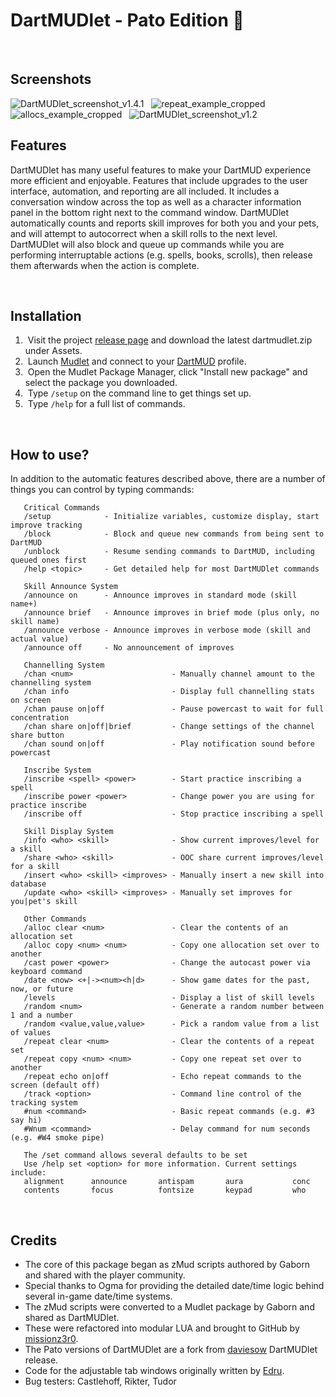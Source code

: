 # DartMUDlet  -  Pato Edition &#129414;

&nbsp;
## Screenshots
![DartMUDlet_screenshot_v1.4.1](https://github.com/user-attachments/assets/09d5b69f-57a1-4338-8055-5088e13c95e4)
&nbsp;
![repeat_example_cropped](https://github.com/user-attachments/assets/5cd282c7-ea0c-41b6-b86d-7c078fe23644)
&nbsp;
![allocs_example_cropped](https://github.com/user-attachments/assets/eeba2503-3f57-45a1-8362-2a4aa3de4c6d)
&nbsp;
![DartMUDlet_screenshot_v1.2](https://github.com/user-attachments/assets/80b1c2f1-cd70-40f7-866a-aae7df62825b)
&nbsp;
## Features
DartMUDlet has many useful features to make your DartMUD experience more efficient and enjoyable. Features that include upgrades to the user interface, automation, and reporting are all included. It includes a conversation window across the top as well as a character information panel in the bottom right next to the command window. DartMUDlet automatically counts and reports skill improves for both you and your pets, and will attempt to autocorrect when a skill rolls to the next level. DartMUDlet will also block and queue up commands while you are performing interruptable actions (e.g. spells, books, scrolls), then release them afterwards when the action is complete.

&nbsp;
## Installation
1. &nbsp;Visit the project [release page](https://github.com/Pato-elf/dartmudlet/releases) and download the latest dartmudlet.zip under Assets.
2. &nbsp;Launch [Mudlet](https://www.mudlet.org/) and connect to your [DartMUD](http://ferdarchi.com) profile.
3. &nbsp;Open the Mudlet Package Manager, click "Install new package" and select the package you downloaded.
4. &nbsp;Type `/setup` on the command line to get things set up.
5. &nbsp;Type `/help` for a full list of commands.

&nbsp;
## How to use?
In addition to the automatic features described above, there are a number of things you can control by typing commands:

```
   Critical Commands
   /setup            - Initialize variables, customize display, start improve tracking
   /block            - Block and queue new commands from being sent to DartMUD
   /unblock          - Resume sending commands to DartMUD, including queued ones first
   /help <topic>     - Get detailed help for most DartMUDlet commands
```
```
   Skill Announce System
   /announce on      - Announce improves in standard mode (skill name+)
   /announce brief   - Announce improves in brief mode (plus only, no skill name)
   /announce verbose - Announce improves in verbose mode (skill and actual value)
   /announce off     - No announcement of improves
```
```
   Channelling System
   /chan <num>                      - Manually channel amount to the channelling system
   /chan info                       - Display full channelling stats on screen
   /chan pause on|off               - Pause powercast to wait for full concentration
   /chan share on|off|brief         - Change settings of the channel share button
   /chan sound on|off               - Play notification sound before powercast
```
```
   Inscribe System
   /inscribe <spell> <power>        - Start practice inscribing a spell
   /inscribe power <power>          - Change power you are using for practice inscribe
   /inscribe off                    - Stop practice inscribing a spell
```
```
   Skill Display System
   /info <who> <skill>              - Show current improves/level for a skill
   /share <who> <skill>             - OOC share current improves/level for a skill
   /insert <who> <skill> <improves> - Manually insert a new skill into database
   /update <who> <skill> <improves> - Manually set improves for you|pet's skill
```
```
   Other Commands
   /alloc clear <num>               - Clear the contents of an allocation set
   /alloc copy <num> <num>          - Copy one allocation set over to another
   /cast power <power>              - Change the autocast power via keyboard command
   /date <now> <+|-><num><h|d>      - Show game dates for the past, now, or future
   /levels                          - Display a list of skill levels
   /random <num>                    - Generate a random number between 1 and a number
   /random <value,value,value>      - Pick a random value from a list of values
   /repeat clear <num>              - Clear the contents of a repeat set
   /repeat copy <num> <num>         - Copy one repeat set over to another
   /repeat echo on|off              - Echo repeat commands to the screen (default off)
   /track <option>                  - Command line control of the tracking system
   #num <command>                   - Basic repeat commands (e.g. #3 say hi)
   #Wnum <command>                  - Delay command for num seconds (e.g. #W4 smoke pipe)
```
```
   The /set command allows several defaults to be set
   Use /help set <option> for more information. Current settings include:
   alignment      announce       antispam       aura           conc
   contents       focus          fontsize       keypad         who
```
&nbsp;
## Credits
- The core of this package began as zMud scripts authored by Gaborn and shared with the player community.
- Special thanks to Ogma for providing the detailed date/time logic behind several in-game date/time systems.
- The zMud scripts were converted to a Mudlet package by Gaborn and shared as DartMUDlet.
- These were refactored into modular LUA and brought to GitHub by [missionz3r0](https://github.com/missionz3r0).
- The Pato versions of DartMUDlet are a fork from [daviesow](https://github.com/daviesow) DartMUDlet release.
- Code for the adjustable tab windows originally written by [Edru](https://github.com/Edru2).
- Bug testers: Castlehoff, Rikter, Tudor
